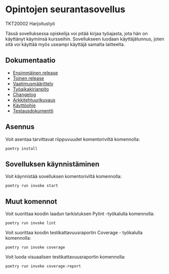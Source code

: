 # Opintojen seurantasovellus
TKT20002 Harjoitustyö

Tässä sovelluksessa opiskelija voi pitää kirjaa työajasta, jota hän on käyttänyt käymiinsä kursseihin. Sovellukseen luodaan käyttäjätunnus, joten sitä voi käyttää myös useampi käyttäjä samalta laitteelta.

## Dokumentaatio
- [Ensimmäinen release](https://github.com/hhuuskon/ohte-harjoitustyo/releases/tag/viikko5)
- [Toinen release](https://github.com/hhuuskon/ohte-harjoitustyo/releases/tag/viikko6)
- [Vaatimusmäärittely](https://github.com/hhuuskon/ohte-harjoitustyo/blob/master/SeuraaOpintojasi/dokumentaatio/vaatimusmaarittely.md)
- [Työaikakirjanpito](https://github.com/hhuuskon/ohte-harjoitustyo/blob/master/SeuraaOpintojasi/dokumentaatio/tyoaikakirjanpito.md)
- [Changelog](https://github.com/hhuuskon/ohte-harjoitustyo/blob/master/SeuraaOpintojasi/dokumentaatio/changelog.md)
- [Arkkitehtuurikuvaus](https://github.com/hhuuskon/ohte-harjoitustyo/blob/master/SeuraaOpintojasi/dokumentaatio/arkkitehtuurikuvaus.md)
- [Käyttöohje](https://github.com/hhuuskon/ohte-harjoitustyo/blob/master/SeuraaOpintojasi/dokumentaatio/kayttoohje.md)
- [Testausdokumentti](https://github.com/hhuuskon/ohte-harjoitustyo/blob/master/SeuraaOpintojasi/dokumentaatio/testausdokumentti.md)

## Asennus
Voit asentaa tarvittavat riippuvuudet komentoriviltä komennolla:
```
poetry install
```

## Sovelluksen käynnistäminen
Voit käynnistää sovelluksen komentoriviltä komennolla:
```
poetry run invoke start
```

## Muut komennot
Voit suorittaa koodin laadun tarkistuksen Pylint -työkalulla komennolla:
```
poetry run invoke lint
```

Voit suorittaa koodin testikattavuusraportin Coverage - työkalulla komennolla:
```
poetry run invoke coverage
```

Voit luoda visuaalisen testikattavuusraportin komennolla:
```
poetry run invoke coverage-report
```

